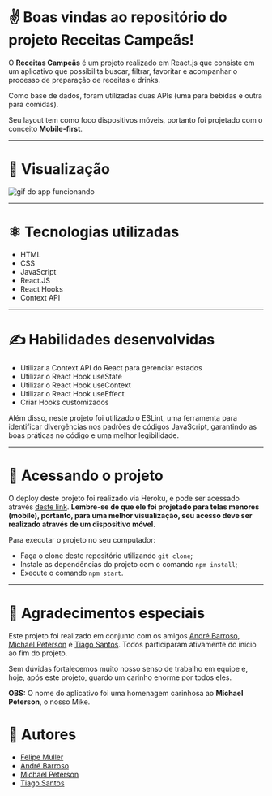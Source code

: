 # ✌️ Boas vindas ao repositório do projeto Receitas Campeãs!

O **Receitas Campeãs** é um projeto realizado em React.js que consiste em um aplicativo que possibilita buscar, filtrar, favoritar e acompanhar o processo de preparação de receitas e drinks.

Como base de dados, foram utilizadas duas APIs (uma para bebidas e outra para comidas).

Seu layout tem como foco dispositivos móveis, portanto foi projetado com o conceito **Mobile-first**.

---

# 👀 Visualização

![gif do app funcionando](https://github.com/felipemuller20/recipes-app/blob/master/src/images/appReceitas.gif)

---

# ⚛️ Tecnologias utilizadas

- HTML
- CSS
- JavaScript
- React.JS
- React Hooks
- Context API

---

# ✍️ Habilidades desenvolvidas

- Utilizar a Context API do React para gerenciar estados
- Utilizar o React Hook useState
- Utilizar o React Hook useContext
- Utilizar o React Hook useEffect
- Criar Hooks customizados

Além disso, neste projeto foi utilizado o ESLint, uma ferramenta para identificar divergências nos padrões de códigos JavaScript, garantindo as boas práticas no código e uma melhor legibilidade.

---

# 👀 Acessando o projeto

O deploy deste projeto foi realizado via Heroku, e pode ser acessado através [deste link](https://receitas-campeas.herokuapp.com/). **Lembre-se de que ele foi projetado para telas menores (mobile), portanto, para uma melhor visualização, seu acesso deve ser realizado através de um dispositivo móvel.**

Para executar o projeto no seu computador:

- Faça o clone deste repositório utilizando `git clone`;
- Instale as dependências do projeto com o comando `npm install`;
- Execute o comando `npm start`.

---

# 💚 Agradecimentos especiais

Este projeto foi realizado em conjunto com os amigos [André Barroso](https://www.linkedin.com/in/andrebarroso1/), [Michael Peterson](https://www.linkedin.com/in/michael-petterson/) e [Tiago Santos](https://www.linkedin.com/in/tiago-nogueira-dos-santos/). Todos participaram ativamente do início ao fim do projeto. 

Sem dúvidas fortalecemos muito nosso senso de trabalho em equipe e, hoje, após este projeto, guardo um carinho enorme por todos eles.

**OBS:** O nome do aplicativo foi uma homenagem carinhosa ao **Michael Peterson**, o nosso Mike.

# 👥 Autores
- [Felipe Muller](https://github.com/felipemuller20)
- [André Barroso](https://github.com/AndreBarroso)
- [Michael Peterson](https://github.com/michael-petterson-06)
- [Tiago Santos](https://github.com/tiagobalsas)

